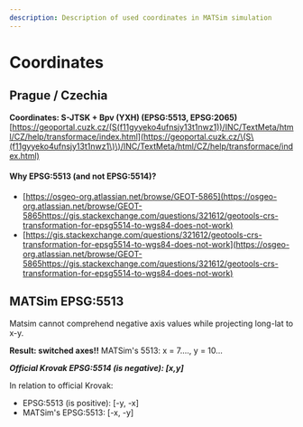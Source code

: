 ```yaml
---
description: Description of used coordinates in MATSim simulation
---
```


# Coordinates

## Prague / Czechia

**Coordinates: S-JTSK + Bpv (YXH) (EPSG:5513, EPSG:2065)** [https://geoportal.cuzk.cz/(S(f11gyyeko4ufnsjy13t1nwz1))/INC/TextMeta/html/CZ/help/transformace/index.html](https://geoportal.cuzk.cz/\(S\(f11gyyeko4ufnsjy13t1nwz1\)\)/INC/TextMeta/html/CZ/help/transformace/index.html)

#### Why EPSG:5513 (and not EPSG:5514)?

* [https://osgeo-org.atlassian.net/browse/GEOT-5865](https://osgeo-org.atlassian.net/browse/GEOT-5865https://gis.stackexchange.com/questions/321612/geotools-crs-transformation-for-epsg5514-to-wgs84-does-not-work)
* [https://gis.stackexchange.com/questions/321612/geotools-crs-transformation-for-epsg5514-to-wgs84-does-not-work](https://osgeo-org.atlassian.net/browse/GEOT-5865https://gis.stackexchange.com/questions/321612/geotools-crs-transformation-for-epsg5514-to-wgs84-does-not-work)

## MATSim EPSG:5513

Matsim cannot comprehend negative axis values while projecting long-lat to x-y.

**Result: switched axes!!** MATSim's 5513: x = 7...., y = 10...



_**Official Krovak EPSG:5514 (is negative): \[x,y]**_

In relation to official Krovak:

* EPSG:5513 (is positive): \[-y, -x]
* MATSim's EPSG:5513: \[-x, -y]
